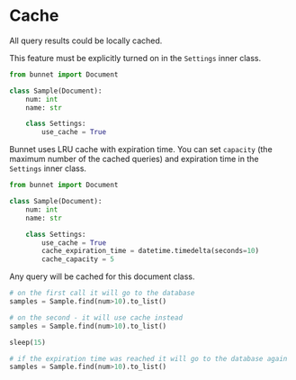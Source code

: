 # Cache
All query results could be locally cached.

This feature must be explicitly turned on in the `Settings` inner class.

```python
from bunnet import Document

class Sample(Document):
    num: int
    name: str

    class Settings:
        use_cache = True
```

Bunnet uses LRU cache with expiration time. 
You can set `capacity` (the maximum number of the cached queries) and expiration time in the `Settings` inner class.

```python
from bunnet import Document

class Sample(Document):
    num: int
    name: str

    class Settings:
        use_cache = True
        cache_expiration_time = datetime.timedelta(seconds=10)
        cache_capacity = 5
```

Any query will be cached for this document class.

```python
# on the first call it will go to the database
samples = Sample.find(num>10).to_list()

# on the second - it will use cache instead
samples = Sample.find(num>10).to_list()

sleep(15)

# if the expiration time was reached it will go to the database again
samples = Sample.find(num>10).to_list()
```